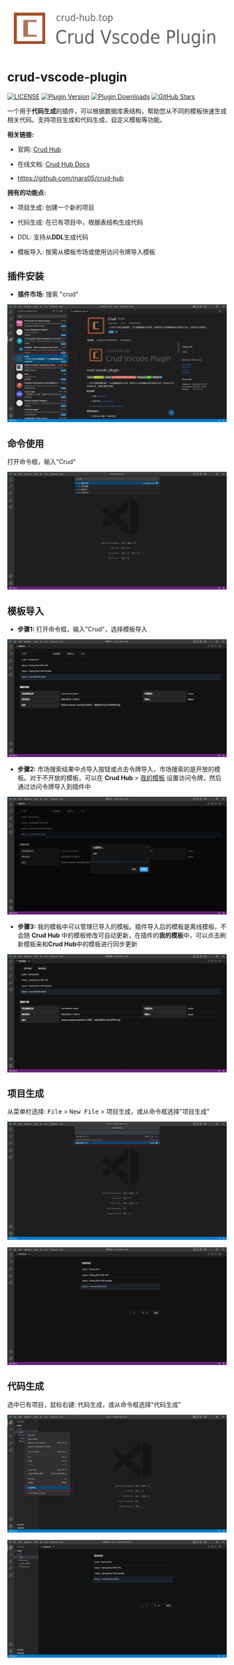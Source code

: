 ![](./docs/crud-vscode-plugin.png)

# crud-vscode-plugin

[![LICENSE](https://img.shields.io/github/license/mars05/crud-vscode-plugin)](https://raw.githubusercontent.com/mars05/crud-vscode-plugin/master/LICENSE)
[![Plugin Version](https://img.shields.io/github/v/release/mars05/crud-vscode-plugin)](https://github.com/mars05/crud-vscode-plugin/releases)
[![Plugin Downloads](https://img.shields.io/visual-studio-marketplace/d/crud-hub.crud)](https://marketplace.visualstudio.com/items?itemName=crud-hub.crud)
[![GitHub Stars](https://img.shields.io/github/stars/mars05/crud-vscode-plugin?logo=github)](https://github.com/mars05/crud-vscode-plugin)

一个用于**代码生成**的插件，可以根据数据库表结构，帮助您从不同的模板快速生成相关代码。支持项目生成和代码生成、自定义模板等功能。

**相关链接:**

- 官网: [Crud Hub](https://crud-hub.top/)

- 在线文档: [Crud Hub Docs](https://crud-hub.top/docs/)

- https://github.com/mars05/crud-hub

**拥有的功能点:**

- 项目生成: 创建一个新的项目

- 代码生成: 在已有项目中，根据表结构生成代码

- DDL: 支持从**DDL**生成代码

- 模板导入: 按需从模板市场或使用访问令牌导入模板

## 插件安装
- **插件市场:**  搜索 "crud"

![](./docs/install.jpg)

## 命令使用

打开命令框，输入"Crud"

![](./docs/mlk.jpg)
 
## 模板导入

- **步骤1:** 打开命令框，输入"Crud"，选择模板导入
 
![](./docs/mbdr.jpg)


- **步骤2:** 市场搜索结果中点导入按钮或点击令牌导入，市场搜索的是开放的模板。对于不开放的模板，可以在 **Crud Hub** > [我的模板](https://crud-hub.top/#/mytemplate/template) 设置访问令牌，然后通过访问令牌导入到插件中

![](./docs/lpdr.jpg)

- **步骤3:** 我的模板中可以管理已导入的模板。插件导入后的模板是离线模板，不会随 **Crud Hub** 中的模板修改可自动更新，在插件的**我的模板**中，可以点击刷新模板来和**Crud Hub**中的模板进行同步更新

![](./docs/wdmb.jpg)

## 项目生成

从菜单栏选择: <kbd>File</kbd> > <kbd>New File</kbd> > <kbd>项目生成</kbd>，或从命令框选择"项目生成"

![](./docs/xmsc.jpg)

![](./docs/xmsc.gif)

## 代码生成

选中已有项目，鼠标右键: <kbd>代码生成</kbd>，或从命令框选择"代码生成"

![](./docs/dmsc.jpg)

![](./docs/dmsc.gif)